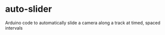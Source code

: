 auto-slider
===========

Arduino code to automatically slide a camera along a track at timed, spaced intervals

